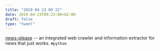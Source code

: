 ```yaml
---
title: "2019 04 23 09 22"
date: 2019-04-23T09:23:00+02:00
draft: false
type: "tweet"
---
```

[news-please](https://github.com/fhamborg/news-please) -- an integrated web crawler and information extractor for news that just works. `#python`
